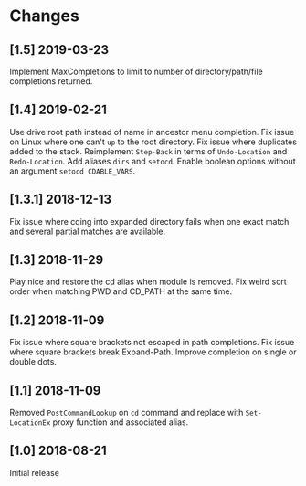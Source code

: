 # Changes

## [1.5] 2019-03-23

Implement MaxCompletions to limit to number of directory/path/file completions returned.

## [1.4] 2019-02-21

Use drive root path instead of name in ancestor menu completion.
Fix issue on Linux where one can't `up` to the root directory.
Fix issue where duplicates added to the stack.
Reimplement `Step-Back` in terms of `Undo-Location` and `Redo-Location`.
Add aliases `dirs` and `setocd`.
Enable boolean options without an argument `setocd CDABLE_VARS`.

## [1.3.1] 2018-12-13

Fix issue where cding into expanded directory fails when one exact match and several partial matches are available.

## [1.3] 2018-11-29

Play nice and restore the cd alias when module is removed.
Fix weird sort order when matching PWD and CD_PATH at the same time.

## [1.2] 2018-11-09

Fix issue where square brackets not escaped in path completions.
Fix issue where square brackets break Expand-Path.
Improve completion on single or double dots.

## [1.1] 2018-11-09

Removed `PostCommandLookup` on `cd` command and replace with `Set-LocationEx` proxy function and associated alias.

## [1.0] 2018-08-21

Initial release
